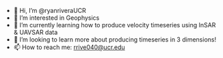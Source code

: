 - 👋 Hi, I’m @ryanriveraUCR
- 👀 I’m interested in Geophysics
- 🌱 I’m currently learning how to produce velocity timeseries using InSAR & UAVSAR data
- 💞️ I’m looking to learn more about producing timeseries in 3 dimensions!
- 📫 How to reach me: rrive040@ucr.edu

<!---
ryanriveraUCR/ryanriveraUCR is a ✨ special ✨ repository because its `README.md` (this file) appears on your GitHub profile.
You can click the Preview link to take a look at your changes.
--->
